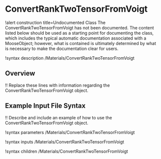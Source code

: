 # ConvertRankTwoTensorFromVoigt

!alert construction title=Undocumented Class
The ConvertRankTwoTensorFromVoigt has not been documented. The content listed below should be used as a starting point for
documenting the class, which includes the typical automatic documentation associated with a
MooseObject; however, what is contained is ultimately determined by what is necessary to make the
documentation clear for users.

!syntax description /Materials/ConvertRankTwoTensorFromVoigt

## Overview

!! Replace these lines with information regarding the ConvertRankTwoTensorFromVoigt object.

## Example Input File Syntax

!! Describe and include an example of how to use the ConvertRankTwoTensorFromVoigt object.

!syntax parameters /Materials/ConvertRankTwoTensorFromVoigt

!syntax inputs /Materials/ConvertRankTwoTensorFromVoigt

!syntax children /Materials/ConvertRankTwoTensorFromVoigt
